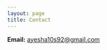 ```yaml
---
layout: page
title: Contact
---
```


**Email:** [ayesha10s92@gmail.com](mailto:ayesha10s92@gmail.com)